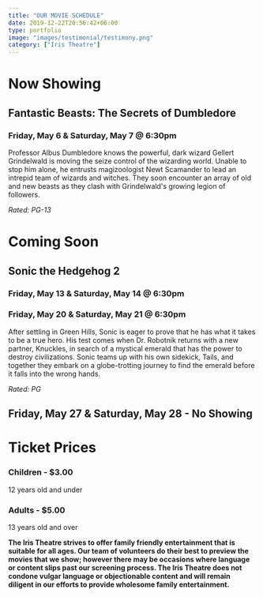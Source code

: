 ```yaml
---
title: "OUR MOVIE SCHEDULE"
date: 2019-12-22T20:56:42+06:00
type: portfolio
image: "images/testimonial/testimony.png"
category: ["Iris Theatre"]
---
```


# Now Showing

## Fantastic Beasts: The Secrets of Dumbledore

### Friday, May 6 & Saturday, May 7 @ 6:30pm

Professor Albus Dumbledore knows the powerful, dark wizard Gellert Grindelwald is moving the seize control of the wizarding world. Unable to stop him alone, he entrusts magizoologist Newt Scamander to lead an intrepid team of wizards and witches. They soon encounter an array of old and new beasts as they clash with Grindelwald's growing legion of followers.

_Rated: PG-13_

# Coming Soon

## Sonic the Hedgehog 2

### Friday, May 13 & Saturday, May 14 @ 6:30pm

### Friday, May 20 & Saturday, May 21 @ 6:30pm

After settling in Green Hills, Sonic is eager to prove that he has what it takes to be a true hero. His test comes when Dr. Robotnik returns with a new partner, Knuckles, in search of a mystical emerald that has the power to destroy civilizations. Sonic teams up with his own sidekick, Tails, and together they embark on a globe-trotting journey to find the emerald before it falls into the wrong hands.

_Rated: PG_

## Friday, May 27 & Saturday, May 28 - No Showing

# Ticket Prices

### Children - $3.00
12 years old and under

### Adults - $5.00 
13 years old and over

**The Iris Theatre strives to offer family friendly entertainment that is suitable for all ages. Our team of volunteers do their best to preview the movies that we show; however there may be occasions where language or content slips past our screening process. The Iris Theatre does not condone vulgar language or objectionable content and will remain diligent in our efforts to provide wholesome family entertainment.**
